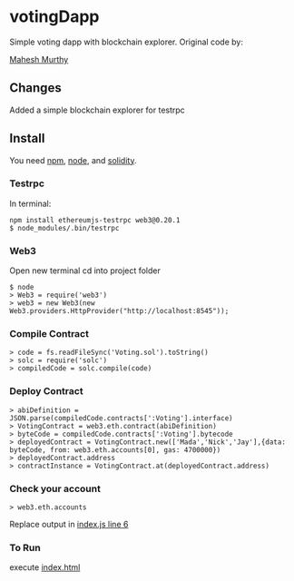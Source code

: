 # votingDapp

Simple voting dapp with blockchain explorer.
Original code by:

[Mahesh Murthy](https://github.com/maheshmurthy/ethereum_voting_dapp)


## Changes
Added a simple blockchain explorer for testrpc

## Install
You need [npm](https://docs.npmjs.com/cli/install), [node](https://nodejs.org/en/download/package-manager/), and [solidity](http://solidity.readthedocs.io/en/develop/installing-solidity.html).

### Testrpc
In terminal:

```
npm install ethereumjs-testrpc web3@0.20.1
$ node_modules/.bin/testrpc
```

### Web3
Open new terminal
cd into project folder
```
$ node
> Web3 = require('web3')
> web3 = new Web3(new Web3.providers.HttpProvider("http://localhost:8545"));
```

### Compile Contract
```
> code = fs.readFileSync('Voting.sol').toString()
> solc = require('solc')
> compiledCode = solc.compile(code)
```

### Deploy Contract
```
> abiDefinition = JSON.parse(compiledCode.contracts[':Voting'].interface)
> VotingContract = web3.eth.contract(abiDefinition)
> byteCode = compiledCode.contracts[':Voting'].bytecode
> deployedContract = VotingContract.new(['Mada','Nick','Jay'],{data: byteCode, from: web3.eth.accounts[0], gas: 4700000})
> deployedContract.address
> contractInstance = VotingContract.at(deployedContract.address)
```

### Check your account
```
> web3.eth.accounts 
```
Replace output in [index.js line 6](https://github.com/NFhbar/votingDapp/blob/master/index.js#L6)

### To Run
execute
[index.html](https://github.com/NFhbar/votingDapp/blob/master/index.html)

